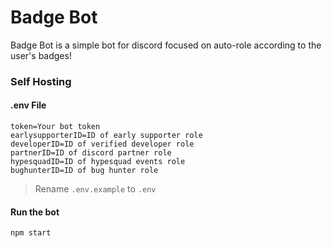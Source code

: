 # Badge Bot

Badge Bot is a simple bot for discord focused on auto-role according to the user's badges!

### Self Hosting

#### .env File
```
token=Your bot token
earlysupporterID=ID of early supporter role
developerID=ID of verified developer role
partnerID=ID of discord partner role
hypesquadID=ID of hypesquad events role
bughunterID=ID of bug hunter role
```
>Rename `.env.example` to `.env`

#### Run the bot
```
npm start
```